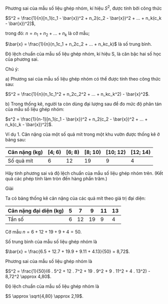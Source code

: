 Phương sai của mẫu số liệu ghép nhóm, kí hiệu $S^2$, được tính bởi công thức

$S^2 = \frac{1}{n}[n_1(c_1 - \bar{x})^2 + n_2(c_2 - \bar{x})^2 + ... + n_k(c_k - \bar{x})^2]$,

trong đó: $n = n_1 + n_2 + ... + n_k$ là cỡ mẫu;

$\bar{x} = \frac{1}{n}(n_1c_1 + n_2c_2 + ... + n_kc_k)$ là số trung bình.

Độ lệch chuẩn của mẫu số liệu ghép nhóm, kí hiệu S, là căn bậc hai số học của phương sai.

Chú ý:

a) Phương sai của mẫu số liệu ghép nhóm có thể được tính theo công thức sau:

$S^2 = \frac{1}{n}(n_1c_1^2 + n_2c_2^2 + ... + n_kc_k^2) - \bar{x}^2$.

b) Trong thống kê, người ta còn dùng đại lượng sau để đo mức độ phân tán của mẫu số liệu ghép nhóm:

$s^2 = \frac{1}{n-1}[n_1(c_1 - \bar{x})^2 + n_2(c_2 - \bar{x})^2 + ... + n_k(c_k - \bar{x})^2]$.

Ví dụ 1. Cân nặng của một số quả mít trong một khu vườn được thống kê ở bảng sau:

Cân nặng (kg) | [4; 6) | [6; 8) | [8; 10) | [10; 12) | [12; 14)
--------------|--------|--------|---------|----------|----------
Số quả mít    |   6    |   12   |   19    |    9     |    4

Hãy tính phương sai và độ lệch chuẩn của mẫu số liệu ghép nhóm trên. (Kết quả các phép tính làm tròn đến hàng phần trăm.)

Giải

Ta có bảng thống kê cân nặng của các quả mít theo giá trị đại diện:

Cân nặng đại diện (kg) |   5   |   7   |   9   |   11   |   13
------------------------|-------|-------|-------|--------|-------
Tần số                  |   6   |  12   |  19   |   9    |   4

Cỡ mẫu $n = 6 + 12 + 19 + 9 + 4 = 50$.

Số trung bình của mẫu số liệu ghép nhóm là

$\bar{x} = \frac{6.5 + 12.7 + 19.9 + 9.11 + 4.13}{50} = 8,72$.

Phương sai của mẫu số liệu ghép nhóm là

$S^2 = \frac{1}{50}(6 . 5^2 + 12 . 7^2 + 19 . 9^2 + 9 . 11^2 + 4 . 13^2) - 8,72^2 \approx 4,80$.

Độ lệch chuẩn của mẫu số liệu ghép nhóm là

$S \approx \sqrt{4,80} \approx 2,19$.